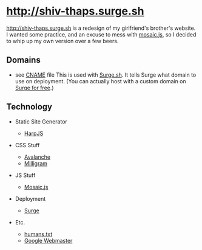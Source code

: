 http://shiv-thaps.surge.sh
======
http://shiv-thaps.surge.sh is a redesign of my girlfriend's brother's website. I wanted some practice, and an excuse to mess with [mosaic.js](https://github.com/maraisr/mosaic.js), so I decided to whip up my own version over a few beers.

## Domains
* see [CNAME](https://github.com/iammatthias/Shiv-Thaps/blob/master/CNAME) file
This is used with [Surge.sh](https://surge.sh). It tells Surge what domain to use on deployment. (You can actually host with a custom domain on [Surge for free](https://surge.sh/help/adding-a-custom-domain).)

## Technology
- Static Site Generator
	* [HarpJS](http://harpjs.com)

- CSS Stuff
	* [Avalanche](http://colourgarden.net/avalanche/)
	* [Milligram](http://milligram.github.io)

- JS Stuff
	* [Mosaic.js](https://github.com/maraisr/mosaic.js)

- Deployment
	* [Surge](https://surge.sh)

- Etc.
	* [humans.txt](http://humanstxt.org)
	* [Google Webmaster](http://www.google.com/webmasters/)
